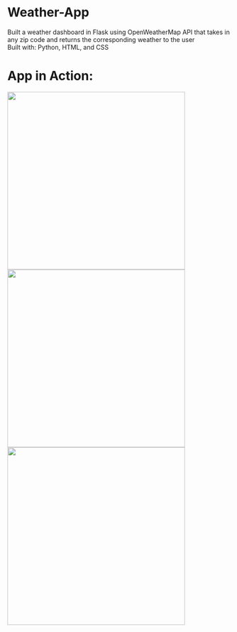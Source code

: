 # Weather-App
Built a weather dashboard in Flask using OpenWeatherMap API that takes in any zip code and returns the corresponding weather to the user <br>
Built with: Python, HTML, and CSS

# App in Action:
<p float="left>
  <img src="https://user-images.githubusercontent.com/55611197/109895259-ea9e2400-7c5c-11eb-9241-6ffc03cd99fd.png" width="100">
  <img src="https://user-images.githubusercontent.com/55611197/109895259-ea9e2400-7c5c-11eb-9241-6ffc03cd99fd.png" width="400">                                    
  <img src="https://user-images.githubusercontent.com/55611197/109893502-c55be680-7c59-11eb-8cc8-67c09acd17cc.png" width="400">
  <img src="https://user-images.githubusercontent.com/55611197/109893558-d7d62000-7c59-11eb-8487-725f8da11d4b.png" width="400">
</p>


